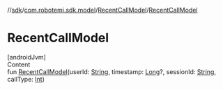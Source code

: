 //[sdk](../../../index.md)/[com.robotemi.sdk.model](../index.md)/[RecentCallModel](index.md)/[RecentCallModel](-recent-call-model.md)



# RecentCallModel  
[androidJvm]  
Content  
fun [RecentCallModel](-recent-call-model.md)(userId: [String](https://kotlinlang.org/api/latest/jvm/stdlib/kotlin/-string/index.html), timestamp: [Long](https://kotlinlang.org/api/latest/jvm/stdlib/kotlin/-long/index.html)?, sessionId: [String](https://kotlinlang.org/api/latest/jvm/stdlib/kotlin/-string/index.html), callType: [Int](https://kotlinlang.org/api/latest/jvm/stdlib/kotlin/-int/index.html))  



